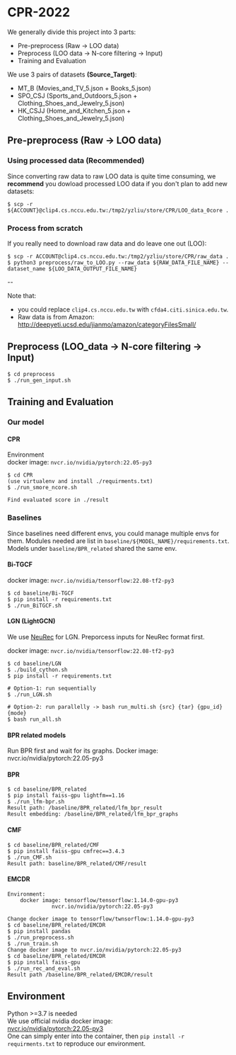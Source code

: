 # CPR-2022
We generally divide this project into 3 parts:
* Pre-preprocess (Raw -> LOO data)
* Preprocess (LOO data -> N-core filtering -> Input)
* Training and Evaluation  

We use 3 pairs of datasets **(Source_Target)**:
* MT_B (Movies_and_TV_5.json + Books_5.json)
* SPO_CSJ (Sports_and_Outdoors_5.json + Clothing_Shoes_and_Jewelry_5.json)
* HK_CSJJ (Home_and_Kitchen_5.json + Clothing_Shoes_and_Jewelry_5.json)
## Pre-preprocess (Raw -> LOO data)
### Using processed data (Recommended)
Since converting raw data to raw LOO data is quite time consuming, we **recommend** you dowload processed LOO data if you don't plan to add new datasets:  
```
$ scp -r ${ACCOUNT}@clip4.cs.nccu.edu.tw:/tmp2/yzliu/store/CPR/LOO_data_0core .
```  

### Process from scratch
If you really need to download raw data and do leave one out (LOO):
```
$ scp -r ACCOUNT@clip4.cs.nccu.edu.tw:/tmp2/yzliu/store/CPR/raw_data .
$ python3 preprocess/raw_to_LOO.py --raw_data ${RAW_DATA_FILE_NAME} --dataset_name ${LOO_DATA_OUTPUT_FILE_NAME}
```
  
--
  
Note that:
* you could replace `clip4.cs.nccu.edu.tw` with `cfda4.citi.sinica.edu.tw`. 
* Raw data is from Amazon: http://deepyeti.ucsd.edu/jianmo/amazon/categoryFilesSmall/

## Preprocess (LOO_data -> N-core filtering -> Input)
```
$ cd preprocess
$ ./run_gen_input.sh 
```

## Training and Evaluation
### Our model
#### CPR

Environment  
docker image: `nvcr.io/nvidia/pytorch:22.05-py3`
```
$ cd CPR 
(use virtualenv and install ./requirments.txt)
$ ./run_smore_ncore.sh

Find evaluated score in ./result

```
### Baselines
Since baselines need different envs, you could manage multiple envs for them. Modules needed are list in `baseline/${MODEL_NAME}/requirements.txt`.  
Models under `baseline/BPR_related` shared the same env. 
#### Bi-TGCF
docker image: `nvcr.io/nvidia/tensorflow:22.08-tf2-py3`
```
$ cd baseline/Bi-TGCF
$ pip install -r requirements.txt
$ ./run_BiTGCF.sh
```
#### LGN (LightGCN)
We use [NeuRec](https://github.com/wubinzzu/NeuRec) for LGN. Preporcess inputs for NeuRec format first.

docker image: `nvcr.io/nvidia/tensorflow:22.08-tf2-py3`

```
$ cd baseline/LGN
$ ./build_cython.sh
$ pip install -r requirements.txt

# Option-1: run sequentially
$ ./run_LGN.sh

# Option-2: run parallelly -> bash run_multi.sh {src} {tar} {gpu_id} {mode}
$ bash run_all.sh
```
#### BPR related models
Run BPR first and wait for its graphs.
Docker image: nvcr.io/nvidia/pytorch:22.05-py3
#### BPR
```
$ cd baseline/BPR_related
$ pip install faiss-gpu lightfm==1.16
$ ./run_lfm-bpr.sh
Result path: /baseline/BPR_related/lfm_bpr_result
Result embedding: /baseline/BPR_related/lfm_bpr_graphs
```
#### CMF
```
$ cd baseline/BPR_related/CMF
$ pip install faiss-gpu cmfrec==3.4.3
$ ./run_CMF.sh
Result path: baseline/BPR_related/CMF/result
```
#### EMCDR
```
Environment: 
	docker image: tensorflow/tensorflow:1.14.0-gpu-py3
		      nvcr.io/nvidia/pytorch:22.05-py3

Change docker image to tensorflow/twnsorflow:1.14.0-gpu-py3
$ cd baseline/BPR_related/EMCDR
$ pip install pandas
$ ./run_preprocess.sh
$ ./run_train.sh
Change docker image to nvcr.io/nvidia/pytorch:22.05-py3
$ cd baseline/BPR_related/EMCDR
$ pip install faiss-gpu
$ ./run_rec_and_eval.sh
Result path /baseline/BPR_related/EMCDR/result

```
## Environment
Python >=3.7 is needed  
We use official nvidia docker image:  
[nvcr.io/nvidia/pytorch:22.05-py3](https://docs.nvidia.com/deeplearning/frameworks/pytorch-release-notes/rel_22-05.html#rel_22-05)  
One can simply enter into the container, then `pip install -r requirments.txt` to reproduce our environment.
